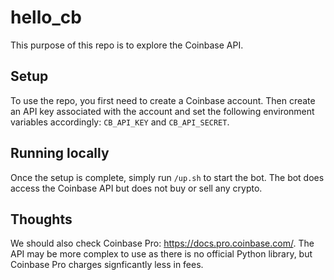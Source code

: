 # hello_cb

This purpose of this repo is to explore the Coinbase API.

## Setup

To use the repo, you first need to create a Coinbase account.
Then create an API key associated with the account and set the following environment variables accordingly:
```CB_API_KEY``` and ```CB_API_SECRET```.

## Running locally

Once the setup is complete, simply run ```/up.sh``` to start the bot.
The bot does access the Coinbase API but does not buy or sell any crypto.

## Thoughts

We should also check Coinbase Pro: https://docs.pro.coinbase.com/.
The API may be more complex to use as there is no official Python library, but Coinbase Pro charges signficantly less in fees.
